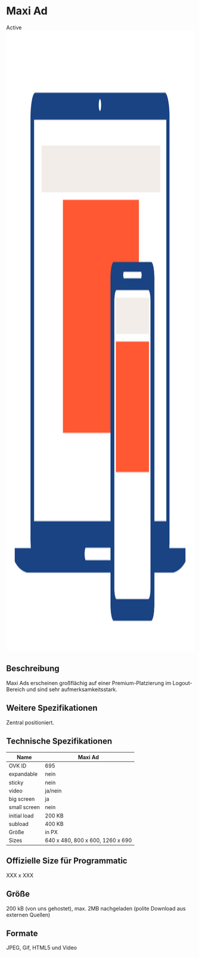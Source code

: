 # Maxi Ad
<span class="badge badge--success">Active</span>
<img width="2500" height="1667" alt="OVK_WF_Desktop_Mobil_MaxiAd" src="/img/formats/OVK_WF_Desktop_Mobil_MaxiAd.png" />


## Beschreibung
Maxi Ads erscheinen großflächig auf einer Premium-Platzierung im Logout-Bereich und sind sehr aufmerksamkeitsstark.

## Weitere Spezifikationen
Zentral positioniert.

## Technische Spezifikationen

| Name           | Maxi Ad      |
|----------------|--------------|
| OVK ID         | 695          |
| expandable     | nein         |
| sticky         | nein         |
| video          | ja/nein      |
| big screen     | ja           |
| small screen   | nein         |
| initial load   | 200 KB       |
| subload        | 400 KB       |
| Größe          | in PX        |
| Sizes          | 640 x 480, 800 x 600, 1260 x 690          |


## Offizielle Size für Programmatic
XXX x XXX

## Größe
200 kB (von uns gehostet), max. 2MB nachgeladen (polite Download aus externen Quellen)

## Formate
JPEG, Gif, HTML5 und Video
